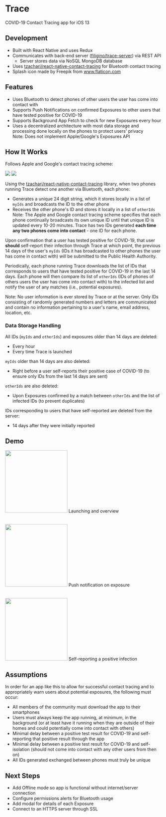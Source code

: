 # Trace
COVID-19 Contact Tracing app for iOS 13

## Development

- Built with React Native and uses Redux
- Communicates with back-end server
([filigino/trace-server](https://github.com/filigino/trace-server)) via REST
API
  - Server stores data via NoSQL MongoDB database
- Uses [tzachari/react-native-contact-tracing](https://github.com/tzachari/react-native-contact-tracing)
for Bluetooth contact tracing
- Splash icon made by Freepik from www.flaticon.com

## Features

- Uses Bluetooth to detect phones of other users the user has come into
contact with
- Supports Push Notifications on confirmed Exposures to other users that have
tested positive for COVID-19
- Supports Background App Fetch to check for new Exposures every hour
- Uses a decentralized architecture with most data storage and processing done
locally on the phones to protect users' privacy\
Note: Does not implement Apple/Google's Exposures API

## How It Works

Follows Apple and Google's contact tracing scheme:

![](./README/apple-google-exposure-01-100842860-orig.jpg)
![](./README/apple-google-exposure-02-100842861-orig.jpg)

Using the [tzachari/react-native-contact-tracing](https://github.com/tzachari/react-native-contact-tracing)
library, when two phones running Trace detect one another via Bluetooth, each
phone:
- Generates a unique 24 digit string, which it stores locally in a list of
`myIds` and broadcasts the ID to the other phone
- Receives the other phone's ID and stores it locally in a list
of `otherIds`
Note: The Apple and Google contact tracing scheme specifies that each phone
continually broadcasts its own unique ID until that unique ID is updated every
10-20 minutes. Trace has two IDs generated **each time any two phones come
into contact** - one ID for each phone.

Upon confirmation that a user has tested positive for COVID-19, that user
**should** self-report their infection through Trace at which point, the
previous 14 days of the user's `myIds` (IDs it has broadcasted to other phones
the user has come in contact with) will be submitted to the Public Health
Authority.

Periodically, each phone running Trace downloads the list of IDs that
corresponds to users that have tested positive for COVID-19 in the last 14
days. Each phone will then compare its list of `otherIds` (IDs of phones of
others users the user has come into contact with) to the infected list and
notify the user of any matches (i.e., potential exposures).

Note: No user information is ever stored by Trace or at the server. Only IDs
consisting of randomly generated numbers and letters are communicated and
contain no information pertaining to a user's name, email address, location,
etc.

### Data Storage Handling
All IDs (`myIds` and `otherIds`) and exposures older than 14 days are deleted:
- Every hour
- Every time Trace is launched

`myIds` older than 14 days are also deleted:
- Right before a user self-reports their positive case of COVID-19 (to ensure
only IDs from the last 14 days are sent)

`otherIds` are also deleted:
- Upon Exposures confirmed by a match between `otherIds` and the list of
infected IDs (to prevent duplicates)

IDs corresponding to users that have self-reported are deleted from the server:
- 14 days after they were initially reported

## Demo

<img width="200" src="./README/general.gif">
Launching and overview
<br/>
<br/>
<br/>

<img width="200"  src="./README/exposure.gif">
Push notification on exposure
<br/>
<br/>
<br/>


<img width="200"  src="./README/self-report.gif">
Self-reporting a positive infection

## Assumptions

In order for an app like this to allow for successful contact tracing and to
appropriately warn users about potential exposures, the following must occur:

- All members of the community must download the app to their smartphones
- Users must always keep the app running, at minimum, in the background (or at
least have it running when they are outside of their homes and could
potentially come into contact with others)
- Minimal delay between a positive test result for COVID-19 and self-reporting
that positive result through the app
- Minimal delay between a positive test result for COVID-19 and self-isolation
(should not come into contact with any other users from then on)
- All IDs generated exchanged between phones must truly be unique

## Next Steps

- Add Offline mode so app is functional without internet/server connection
- Configure permissions alerts for Bluetooth usage
- Add modal for details of each Exposure
- Connect to an HTTPS server through SSL
